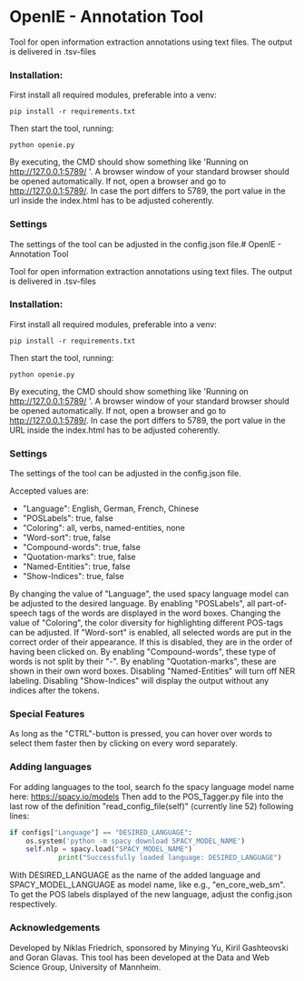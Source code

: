 # OpenIE - Annotation Tool

Tool for open information extraction annotations using text files.
The output is delivered in .tsv-files

### Installation:
First install all required modules, preferable into a venv:
```console
pip install -r requirements.txt
```

Then start the tool, running:
```console 
python openie.py
```

By executing, the CMD should show something like 'Running on http://127.0.0.1:5789/ '. 
A browser window of your standard browser should be opened automatically. 
If not, open a browser and go to http://127.0.0.1:5789/.
In case the port differs to 5789, the port value in the url inside the index.html has to be adjusted coherently.

### Settings
The settings of the tool can be adjusted in the config.json file.# OpenIE - Annotation Tool

Tool for open information extraction annotations using text files.
The output is delivered in .tsv-files

### Installation:
First install all required modules, preferable into a venv:
```console
pip install -r requirements.txt
```

Then start the tool, running:
```console 
python openie.py
```

By executing, the CMD should show something like 'Running on http://127.0.0.1:5789/ '. 
A browser window of your standard browser should be opened automatically. 
If not, open a browser and go to http://127.0.0.1:5789/.
In case the port differs to 5789, the port value in the URL inside the index.html has to be adjusted coherently.

### Settings
The settings of the tool can be adjusted in the config.json file.

Accepted values are:
* "Language": English, German, French, Chinese
* "POSLabels": true, false
* "Coloring": all, verbs, named-entities, none
* "Word-sort": true, false
* "Compound-words": true, false
* "Quotation-marks": true, false
* "Named-Entities": true, false
* "Show-Indices": true, false

By changing the value of "Language", the used spacy language model can be adjusted to the desired language.
By enabling "POSLabels", all part-of-speech tags of the words are displayed in the word boxes.
Changing the value of "Coloring", the color diversity for highlighting different POS-tags can be adjusted.
If "Word-sort" is enabled, all selected words are put in the correct order of their appearance. 
If this is disabled, they are in the order of having been clicked on.
By enabling "Compound-words", these type of words is not split by their "-".
By enabling "Quotation-marks", these are shown in their own word boxes.
Disabling "Named-Entities" will turn off NER labeling.
Disabling "Show-Indices" will display the output without any indices after the tokens.

### Special Features
As long as the "CTRL"-button is pressed, you can hover over words to select them faster 
then by clicking on every word separately.

### Adding languages
For adding languages to the tool, search fo the spacy language model name here: https://spacy.io/models
Then add to the POS_Tagger.py file into the last row of the definition "read_config_file(self)" (currently line 52)
following lines:
```python
if configs["Language"] == "DESIRED_LANGUAGE":
    os.system('python -m spacy download SPACY_MODEL_NAME')
    self.nlp = spacy.load("SPACY_MODEL_NAME")
            print("Successfully loaded language: DESIRED_LANGUAGE")
```
With DESIRED_LANGUAGE as the name of the added language and SPACY_MODEL_LANGUAGE as model name, like e.g., "en_core_web_sm".
To get the POS labels displayed of the new language, adjust the config.json respectively.

### Acknowledgements
Developed by Niklas Friedrich, sponsored by Minying Yu, Kiril Gashteovski and Goran Glavas.
This tool has been developed at the Data and Web Science Group, University of Mannheim.
